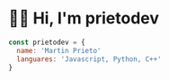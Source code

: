 # 👋🏻 Hi, I'm prietodev

```javascript
const prietodev = {
  name: 'Martin Prieto'
  languares: 'Javascript, Python, C++'
}
```
